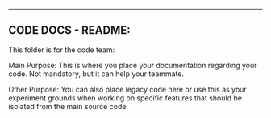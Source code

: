 -------------------
CODE DOCS - README:
-------------------

This folder is for the code team:

Main Purpose: This is where you place your documentation regarding your code. Not mandatory, but it can help your teammate.

Other Purpose: You can also place legacy code here or use this as your experiment grounds when working on specific features 
that should be isolated from the main source code.